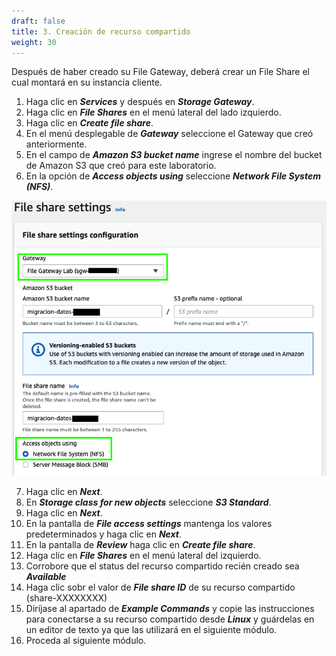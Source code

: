 ```yaml
---
draft: false
title: 3. Creación de recurso compartido
weight: 30
---
```

Después de haber creado su File Gateway, deberá crear un File Share el cual montará en su instancia cliente.

1. Haga clic en ***Services*** y después en ***Storage Gateway***.
2. Haga clic en ***File Shares*** en el menú lateral del lado izquierdo.
3. Haga clic en ***Create file share***.
4. En el menú desplegable de ***Gateway*** seleccione el Gateway que creó anteriormente.
5. En el campo de ***Amazon S3 bucket name*** ingrese el nombre del bucket de Amazon S3 que creó para este laboratorio.
6. En la opción de ***Access objects using*** seleccione ***Network File System (NFS)***.
 

![File Share Settings](/static/images/sg/filesharesettings.png)

7. Haga clic en ***Next***.
8. En ***Storage class for new objects*** seleccione ***S3 Standard***.
9. Haga clic en ***Next***.
10. En la pantalla de ***File access settings*** mantenga los valores predeterminados y haga clic en ***Next***.
11. En la pantalla de ***Review*** haga clic en ***Create file share***.
12. Haga clic en ***File Shares*** en el menú lateral del izquierdo.
13. Corrobore que el status del recurso compartido recién creado sea ***Available***
14. Haga clic sobr el valor de ***File share ID*** de su recurso compartido (share-XXXXXXXX)
15. Diríjase al apartado de ***Example Commands*** y copie las instrucciones para conectarse a su recurso compartido desde ***Linux*** y guárdelas en un editor de texto ya que las utilizará en el siguiente módulo.
16. Proceda al siguiente módulo.